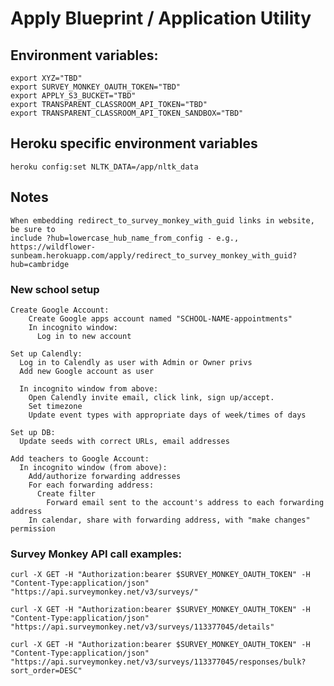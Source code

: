 # Apply Blueprint / Application Utility

## Environment variables:

    export XYZ="TBD"
    export SURVEY_MONKEY_OAUTH_TOKEN="TBD"
    export APPLY_S3_BUCKET="TBD"
    export TRANSPARENT_CLASSROOM_API_TOKEN="TBD"
    export TRANSPARENT_CLASSROOM_API_TOKEN_SANDBOX="TBD"

## Heroku specific environment variables

    heroku config:set NLTK_DATA=/app/nltk_data

## Notes

    When embedding redirect_to_survey_monkey_with_guid links in website, be sure to
    include ?hub=lowercase_hub_name_from_config - e.g., https://wildflower-sunbeam.herokuapp.com/apply/redirect_to_survey_monkey_with_guid?hub=cambridge


### New school setup

    Create Google Account:
        Create Google apps account named "SCHOOL-NAME-appointments"
        In incognito window:
          Log in to new account

    Set up Calendly:
      Log in to Calendly as user with Admin or Owner privs
      Add new Google account as user

      In incognito window from above:
        Open Calendly invite email, click link, sign up/accept.
        Set timezone
        Update event types with appropriate days of week/times of days

    Set up DB:
      Update seeds with correct URLs, email addresses

    Add teachers to Google Account:
      In incognito window (from above):
        Add/authorize forwarding addresses
        For each forwarding address:
          Create filter
            Forward email sent to the account's address to each forwarding address
        In calendar, share with forwarding address, with "make changes" permission

### Survey Monkey API call examples:

    curl -X GET -H "Authorization:bearer $SURVEY_MONKEY_OAUTH_TOKEN" -H "Content-Type:application/json" "https://api.surveymonkey.net/v3/surveys/"

    curl -X GET -H "Authorization:bearer $SURVEY_MONKEY_OAUTH_TOKEN" -H "Content-Type:application/json" "https://api.surveymonkey.net/v3/surveys/113377045/details"

    curl -X GET -H "Authorization:bearer $SURVEY_MONKEY_OAUTH_TOKEN" -H "Content-Type:application/json" "https://api.surveymonkey.net/v3/surveys/113377045/responses/bulk?sort_order=DESC"
